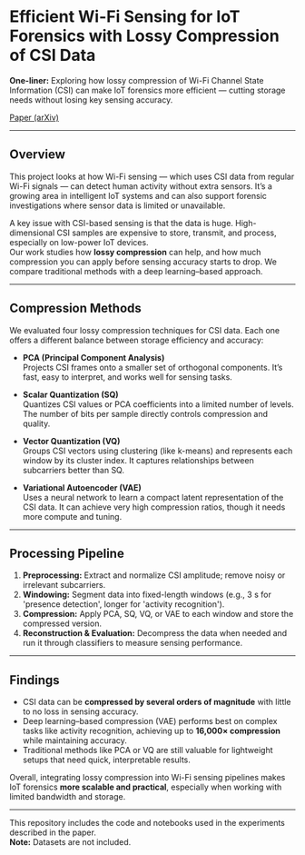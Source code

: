 # Efficient Wi-Fi Sensing for IoT Forensics with Lossy Compression of CSI Data

**One-liner:** Exploring how lossy compression of Wi-Fi Channel State Information (CSI) can make IoT forensics more efficient — cutting storage needs without losing key sensing accuracy.

[Paper (arXiv)](https://arxiv.org/pdf/2505.03375)

---

## Overview

This project looks at how Wi-Fi sensing — which uses CSI data from regular Wi-Fi signals — can detect human activity without extra sensors. It’s a growing area in intelligent IoT systems and can also support forensic investigations where sensor data is limited or unavailable.

A key issue with CSI-based sensing is that the data is huge. High-dimensional CSI samples are expensive to store, transmit, and process, especially on low-power IoT devices.  
Our work studies how **lossy compression** can help, and how much compression you can apply before sensing accuracy starts to drop. We compare traditional methods with a deep learning–based approach.

---

## Compression Methods

We evaluated four lossy compression techniques for CSI data. Each one offers a different balance between storage efficiency and accuracy:

- **PCA (Principal Component Analysis)**  
  Projects CSI frames onto a smaller set of orthogonal components. It’s fast, easy to interpret, and works well for sensing tasks.

- **Scalar Quantization (SQ)**  
  Quantizes CSI values or PCA coefficients into a limited number of levels. The number of bits per sample directly controls compression and quality.

- **Vector Quantization (VQ)**  
  Groups CSI vectors using clustering (like k-means) and represents each window by its cluster index. It captures relationships between subcarriers better than SQ.

- **Variational Autoencoder (VAE)**  
  Uses a neural network to learn a compact latent representation of the CSI data. It can achieve very high compression ratios, though it needs more compute and tuning.

---

## Processing Pipeline

1. **Preprocessing:** Extract and normalize CSI amplitude; remove noisy or irrelevant subcarriers.  
2. **Windowing:** Segment data into fixed-length windows (e.g., 3 s for 'presence detection', longer for 'activity recognition').  
3. **Compression:** Apply PCA, SQ, VQ, or VAE to each window and store the compressed version.  
4. **Reconstruction & Evaluation:** Decompress the data when needed and run it through classifiers to measure sensing performance.

---

## Findings

- CSI data can be **compressed by several orders of magnitude** with little to no loss in sensing accuracy.  
- Deep learning–based compression (VAE) performs best on complex tasks like activity recognition, achieving up to **16,000× compression** while maintaining accuracy.  
- Traditional methods like PCA or VQ are still valuable for lightweight setups that need quick, interpretable results.

Overall, integrating lossy compression into Wi-Fi sensing pipelines makes IoT forensics **more scalable and practical**, especially when working with limited bandwidth and storage.

---

This repository includes the code and notebooks used in the experiments described in the paper.  
**Note:** Datasets are not included.

